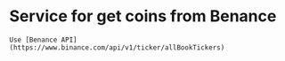 # Service for get coins from Benance

    Use [Benance API](https://www.binance.com/api/v1/ticker/allBookTickers)
    